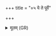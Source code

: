 +++
title = "०५ ये ते पूर्वे"

+++
<details><summary>मूलम् (GR)</summary>

ये ते पूर्वे परागता  
अपरे पितरश् च ये ।  
तेभ्यो घृतस्य कुल्यैतु  
शतधारा व्युन्दती ॥
</details>
